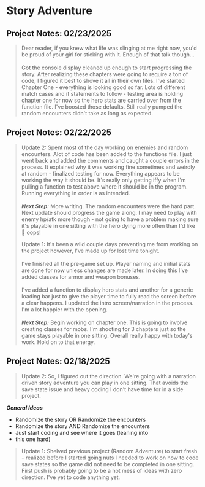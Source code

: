 # **Story Adventure**

## Project Notes: 02/23/2025 ##

> Dear reader, if you knew what life was slinging at me right now, you'd be proud of your
> girl for sticking with it. Enough of that talk though...<br><br>
> Got the console display cleaned up enough to start progressing the story.  After realizing these
> chapters were going to require a ton of code, I figured it best to shove it all in their own files.
> I've started Chapter One - everything is looking good so far. Lots of different match cases and if statements
> to follow - testing area is holding chapter one for now so the hero stats are carried over from the function
> file. I've boosted those defaults. Still really pumped the random encounters didn't take as long as expected.

## Project Notes: 02/22/2025 ##

> Update 2: Spent most of the day working on enemies and random encounters. Alot
> of code has been added to the functions file. I just went back and added the comments
> and caught a couple errors in the process.  It explained why it was working fine sometimes
> and weirdly at random - finalized testing for now.  Everything appears to be working the 
> way it should be. It's really only getting iffy when I'm pulling a function to test above
> where it should be in the program. Running everything in order is as intended. <br> <br>
> ***Next Step:*** More writing. The random encounters were the hard part. Next update
> should progress the game along. I may need to play with enemy hp/atk more though - not going
> to have a problem making sure it's playable in one sitting with the hero dying more often than
> I'd like  👀 oops!
> 
> Update 1: It's been a wild couple days preventing me from working on the project
> however, I've made up for lost time tonight. <br> <br>
> I've finished all the pre-game set up. Player naming and initial stats are 
> done for now unless changes are made later. In doing this I've added classes
> for armor and weapon bonuses. <br> <br>
> I've added a function to display hero stats and another for a generic loading
> bar just to give the player time to fully read the screen before a clear happens. 
> I updated the intro screen/narration in the process. I'm a lot happier with the
> opening. <br> <br>
> ***Next Step:*** Begin working on chapter one.  This is going to involve creating
> classes for mobs. I'm shooting for 3 chapters just so the game stays playable in
> one sitting. Overall really happy with today's work. Hold on to that energy.

## Project Notes: 02/18/2025 ##

> Update 2: So, I figured out the direction. We're going with a
> narration driven story adventure you can play in one sitting. 
> That avoids the save state issue and heavy coding I don't have
> time for in a side project. 

***General Ideas***
- Randomize the story OR Randomize the encounters
- Randomize the story AND Randomize the encounters
- Just start coding and see where it goes (leaning into
- this one hard)
>
> Update 1: Shelved previous project (Random Adventure) to start
> fresh - realized before I started going nuts I needed to work on
> how to code save states so the game did not need to be completed
> in one sitting. First push is probably going to be a hot mess of
> ideas with zero direction.  I've yet to code anything yet. 